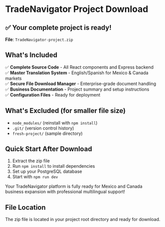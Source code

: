 # TradeNavigator Project Download

## ✅ Your complete project is ready!

**File**: `TradeNavigator-project.zip`

## What's Included
✅ **Complete Source Code** - All React components and Express backend  
✅ **Master Translation System** - English/Spanish for Mexico & Canada markets  
✅ **Secure File Download Manager** - Enterprise-grade document handling  
✅ **Business Documentation** - Project summary and setup instructions  
✅ **Configuration Files** - Ready for deployment  

## What's Excluded (for smaller file size)
- `node_modules/` (reinstall with `npm install`)
- `.git/` (version control history)  
- `fresh-project/` (sample directory)

## Quick Start After Download
1. Extract the zip file
2. Run `npm install` to install dependencies
3. Set up your PostgreSQL database
4. Start with `npm run dev`

Your TradeNavigator platform is fully ready for Mexico and Canada business expansion with professional multilingual support!

## File Location
The zip file is located in your project root directory and ready for download.